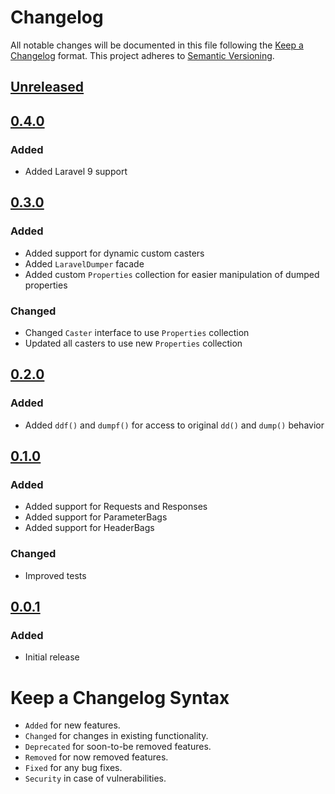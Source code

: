 # Changelog

All notable changes will be documented in this file following the [Keep a Changelog](https://keepachangelog.com/en/1.0.0/) 
format. This project adheres to [Semantic Versioning](https://semver.org/spec/v2.0.0.html).

## [Unreleased]

## [0.4.0]

### Added

- Added Laravel 9 support

## [0.3.0]

### Added

- Added support for dynamic custom casters
- Added `LaravelDumper` facade
- Added custom `Properties` collection for easier manipulation of dumped properties

### Changed

- Changed `Caster` interface to use `Properties` collection
- Updated all casters to use new `Properties` collection

## [0.2.0]

### Added

- Added `ddf()` and `dumpf()` for access to original `dd()` and `dump()` behavior

## [0.1.0]

### Added

- Added support for Requests and Responses
- Added support for ParameterBags
- Added support for HeaderBags

### Changed

- Improved tests

## [0.0.1]

### Added

- Initial release

# Keep a Changelog Syntax

- `Added` for new features.
- `Changed` for changes in existing functionality.
- `Deprecated` for soon-to-be removed features.
- `Removed` for now removed features.
- `Fixed` for any bug fixes. 
- `Security` in case of vulnerabilities.

[Unreleased]: https://github.com/glhd/laravel-dumper/compare/0.4.0...HEAD
[0.4.0]: https://github.com/glhd/laravel-dumper/compare/0.3.0...0.4.0
[0.3.0]: https://github.com/glhd/laravel-dumper/compare/0.2.0...0.3.0
[0.2.0]: https://github.com/glhd/laravel-dumper/compare/0.1.0...0.2.0
[0.1.0]: https://github.com/glhd/laravel-dumper/compare/0.0.1...0.1.0
[0.0.1]: https://github.com/glhd/laravel-dumper
